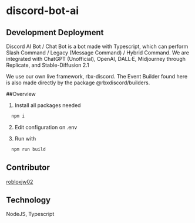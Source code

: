 # discord-bot-ai
## Development Deployment

Discord AI Bot / Chat Bot is a bot made with Typescript, which can perform Slash Command / Legacy (Message Command) / Hybrid Command.
We are integrated with ChatGPT (Unofficial), OpenAI, DALL·E, Midjourney through Replicate, and Stable-Diffusion 2.1

We use our own live framework, rbx-discord. The Event Builder found here is also made directly by the package @rbxdiscord/builders.


##Overview
1. Install all packages needed
```bash
  npm i
```

2. Edit configuration on .env

3. Run with
```bash
  npm run build
```



## Contributor
[robloxjw02](https://github.com/jo-project)


## Technology

NodeJS, Typescript


